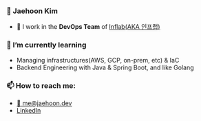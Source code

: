 ### 🐷 Jaehoon Kim

- 🔭 I work in the **DevOps Team** of [Inflab(AKA 인프랩)](https://www.inflearn.com)

### 🌱 I’m currently learning
  - Managing infrastructures(AWS, GCP, on-prem, etc) & IaC
  - Backend Engineering with Java & Spring Boot, and like Golang

### 📫 How to reach me:
  - [📧 me@jaehoon.dev](me@jaehoon.dev)
  - [LinkedIn](www.linkedin.com/in/jaehoon-kim-2a9ba122b)
